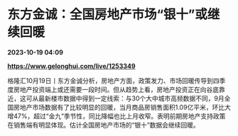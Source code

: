 # 东方金诚：全国房地产市场“银十”或继续回暖

**2023-10-19 04:09**

**https://www.gelonghui.com/live/1253349**

格隆汇10月19日丨东方金诚分析，房地产方面，政策发力、市场回暖传导到四季度房地产投资端上或还需要一段时间。但从趋势上看，房地产投资正在向谷底靠近，这可从最新楼市数据中得到一定线索：与30个大中城市高频数据不同，9月全国房地产市场数据有了比较明显的回暖，当月商品房销售面积1.09亿平米，环比大增47%，超过“金九”季节性，同比降幅也比上月收窄。表明前期房地产支持政策在销售端有明显体现。估计全国房地产市场的“银十”数据会继续回暖。